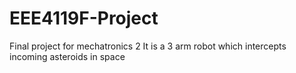 # EEE4119F-Project
Final project for mechatronics 2
It is a 3 arm robot which intercepts incoming asteroids in space
